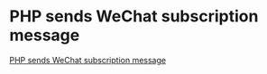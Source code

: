 # PHP sends WeChat subscription message
[PHP sends WeChat subscription message](https://aiwithcloud.com/2022/09/19/php_sends_wechat_subscription_message/)